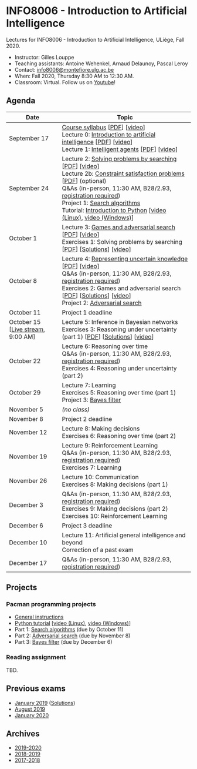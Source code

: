 # INFO8006 - Introduction to Artificial Intelligence

Lectures for INFO8006 - Introduction to Artificial Intelligence, ULiège, Fall 2020.

- Instructor: Gilles Louppe
- Teaching assistants: Antoine Wehenkel, Arnaud Delaunoy, Pascal Leroy
- Contact: [info8006@montefiore.ulg.ac.be](mailto:info8006@montefiore.ulg.ac.be)
- When: Fall 2020, Thursday 8:30 AM to 12:30 AM.
- Classroom: Virtual. Follow us on [Youtube](https://bit.ly/3igTphO)!

## Agenda

| Date | Topic |
| --- | --- |
| September 17 | [Course syllabus](https://glouppe.github.io/info8006-introduction-to-ai/?p=course-syllabus.md) [[PDF](https://glouppe.github.io/info8006-introduction-to-ai/pdf/course-syllabus.pdf)] [[video](https://www.youtube.com/watch?v=XOjc3OtJA4U)]<br>Lecture 0: [Introduction to artificial intelligence](https://glouppe.github.io/info8006-introduction-to-ai/?p=lecture0.md) [[PDF](https://glouppe.github.io/info8006-introduction-to-ai/pdf/lec0.pdf)] [[video](https://www.youtube.com/watch?v=G6YrPwF-to8)]<br>Lecture 1: [Intelligent agents](https://glouppe.github.io/info8006-introduction-to-ai/?p=lecture1.md) [[PDF](https://glouppe.github.io/info8006-introduction-to-ai/pdf/lec1.pdf)] [[video](https://www.youtube.com/watch?v=WYxZiGIZXSs)]|
| September 24| Lecture 2: [Solving problems by searching](https://glouppe.github.io/info8006-introduction-to-ai/?p=lecture2.md) [[PDF](https://glouppe.github.io/info8006-introduction-to-ai/pdf/lec2.pdf)] [[video](https://www.youtube.com/watch?v=9hU3gx79pEE)] <br>Lecture 2b: [Constraint satisfaction problems](https://glouppe.github.io/info8006-introduction-to-ai/?p=lecture2b.md) [[PDF](https://glouppe.github.io/info8006-introduction-to-ai/pdf/lec2b.pdf)]  (optional)<br>Q&As (in-person, 11:30 AM, B28/2.93, [registration required](https://docs.google.com/spreadsheets/d/12aKsuN6hfjHR35PRIlWhNn_PVkBh4fvD8YiOfGVHzW4/edit?usp=sharing))<br>Project 1: [Search algorithms](https://github.com/glouppe/info8006-introduction-to-ai/tree/master/projects/project1)<br>Tutorial: [Introduction to Python](https://github.com/glouppe/info8006-introduction-to-ai/tree/master/python-tutorial) [[video (Linux)](https://www.youtube.com/watch?v=aul2ARPn790), [video (Windows)](https://www.youtube.com/watch?v=CWNOHrwzIaM)] |
| October 1 | Lecture 3: [Games and adversarial search](https://glouppe.github.io/info8006-introduction-to-ai/?p=lecture3.md) [[PDF](https://glouppe.github.io/info8006-introduction-to-ai/pdf/lec3.pdf)] [[video](https://www.youtube.com/watch?v=rjCBWMJhKg0)]<br>Exercises 1: Solving problems by searching [[PDF](https://glouppe.github.io/info8006-introduction-to-ai/pdf/exercises1.pdf)] [[Solutions](https://glouppe.github.io/info8006-introduction-to-ai/pdf/solutions1.pdf)] [[video](https://www.youtube.com/watch?v=fkWYxezUKo8&ab_channel=GillesLouppe)]|
| October 8 | Lecture 4: [Representing uncertain knowledge](https://glouppe.github.io/info8006-introduction-to-ai/?p=lecture4.md) [[PDF](https://glouppe.github.io/info8006-introduction-to-ai/pdf/lec4.pdf)] [[video](https://www.youtube.com/watch?v=i1UqwV3jMIY)]<br>Q&As (in-person, 11:30 AM, B28/2.93, [registration required](https://docs.google.com/spreadsheets/d/12aKsuN6hfjHR35PRIlWhNn_PVkBh4fvD8YiOfGVHzW4/edit?usp=sharing)) <br>Exercises 2: Games and adversarial search [[PDF](https://glouppe.github.io/info8006-introduction-to-ai/pdf/exercises3.pdf)] [[Solutions](https://glouppe.github.io/info8006-introduction-to-ai/pdf/solutions3.pdf)] [[video](https://www.youtube.com/watch?v=0ttKt51GaOw&ab_channel=GillesLouppe)]<br>Project 2: [Adversarial search](https://github.com/glouppe/info8006-introduction-to-ai/tree/master/projects/project2) |
| October 11 | Project 1 deadline |
| October 15<br>[[Live stream](https://www.youtube.com/watch?v=JIyiww2uggM), 9:00 AM] | Lecture 5: Inference in Bayesian networks  <br>Exercises 3: Reasoning under uncertainty (part 1) [[PDF](https://glouppe.github.io/info8006-introduction-to-ai/pdf/exercises4.pdf)] [[Solutions](https://glouppe.github.io/info8006-introduction-to-ai/pdf/solutions4.pdf)] [[video](https://www.youtube.com/watch?v=b2-hcub9pFM)]|
| October 22 | Lecture 6: Reasoning over time<br>Q&As (in-person, 11:30 AM, B28/2.93, [registration required](https://docs.google.com/spreadsheets/d/12aKsuN6hfjHR35PRIlWhNn_PVkBh4fvD8YiOfGVHzW4/edit?usp=sharing)) <br>Exercises 4: Reasoning under uncertainty (part 2) |
| October 29 | Lecture 7: Learning <br>Exercises 5: Reasoning over time (part 1)<br>Project 3: [Bayes filter](https://github.com/glouppe/info8006-introduction-to-ai/tree/master/projects/project3) |
| November 5 | _(no class)_ |
| November 8 | Project 2 deadline |
| November 12 | Lecture 8: Making decisions <br>Exercises 6: Reasoning over time (part 2)  |
| November 19 | Lecture 9: Reinforcement Learning<br>Q&As (in-person, 11:30 AM, B28/2.93, [registration required](https://docs.google.com/spreadsheets/d/12aKsuN6hfjHR35PRIlWhNn_PVkBh4fvD8YiOfGVHzW4/edit?usp=sharing)) <br>Exercises 7: Learning |
| November 26 | Lecture 10: Communication <br>Exercises 8: Making decisions (part 1)   |
| December 3 | Q&As (in-person, 11:30 AM, B28/2.93, [registration required](https://docs.google.com/spreadsheets/d/12aKsuN6hfjHR35PRIlWhNn_PVkBh4fvD8YiOfGVHzW4/edit?usp=sharing))<br>Exercises 9: Making decisions (part 2) <br>Exercises 10: Reinforcement Learning |
| December 6 | Project 3 deadline |
| December 10 | Lecture 11: Artificial general intelligence and beyond<br>Correction of a past exam |
| December 17 | Q&As (in-person, 11:30 AM, B28/2.93, [registration required](https://docs.google.com/spreadsheets/d/12aKsuN6hfjHR35PRIlWhNn_PVkBh4fvD8YiOfGVHzW4/edit?usp=sharing)) |

## Projects

### Pacman programming projects

- [General instructions](https://github.com/glouppe/info8006-introduction-to-ai/tree/master/projects)
- [Python tutorial](https://github.com/glouppe/info8006-introduction-to-ai/tree/master/python-tutorial) [[video (Linux)](https://www.youtube.com/watch?v=aul2ARPn790), [video (Windows)](https://www.youtube.com/watch?v=CWNOHrwzIaM)]
- Part 1: [Search algorithms](https://github.com/glouppe/info8006-introduction-to-ai/tree/master/projects/project1) (due by October 11)
- Part 2: [Adversarial search](https://github.com/glouppe/info8006-introduction-to-ai/tree/master/projects/project2) (due by November 8)
- Part 3: [Bayes filter](https://github.com/glouppe/info8006-introduction-to-ai/tree/master/projects/project3) (due by December 6)

### Reading assignment

TBD.

## Previous exams

- [January 2019](https://glouppe.github.io/info8006-introduction-to-ai/pdf/exam-january2019.pdf) ([Solutions](https://glouppe.github.io/info8006-introduction-to-ai/pdf/exam-january2019-solutions.pdf))
- [August 2019](https://glouppe.github.io/info8006-introduction-to-ai/pdf/exam-august2019.pdf)
- [January 2020](https://glouppe.github.io/info8006-introduction-to-ai/pdf/exam-january2020.pdf)

## Archives

- [2019-2020](https://github.com/glouppe/info8006-introduction-to-ai/tree/info8006-2019)
- [2018-2019](https://github.com/glouppe/info8006-introduction-to-ai/tree/info8006-2018)
- [2017-2018](https://github.com/glouppe/info8006-introduction-to-ai/tree/info8006-2017)
